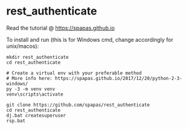 # rest_authenticate

Read the tutorial @ https://spapas.github.io

To install and run (this is for Windows cmd, change accordingly for unix/macos):

```
mkdir rest_authenticate
cd rest_authenticate

# Create a virtual env with your preferable method
# More info here: https://spapas.github.io/2017/12/20/python-2-3-windows/
py -3 -m venv venv
venv\scripts\activate

git clone https://github.com/spapas/rest_authenticate
cd rest_authenticate
dj.bat createsuperuser
rsp.bat

```
